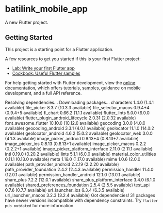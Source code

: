 # batilink_mobile_app

A new Flutter project.

## Getting Started

This project is a starting point for a Flutter application.

A few resources to get you started if this is your first Flutter project:

- [Lab: Write your first Flutter app](https://docs.flutter.dev/get-started/codelab)
- [Cookbook: Useful Flutter samples](https://docs.flutter.dev/cookbook)

For help getting started with Flutter development, view the
[online documentation](https://docs.flutter.dev/), which offers tutorials,
samples, guidance on mobile development, and a full API reference.

Resolving dependencies...
Downloading packages...
  characters 1.4.0 (1.4.1 available)
  file_picker 8.3.7 (10.3.3 available)
  file_selector_macos 0.9.4+4 (0.9.4+5 available)
  fl_chart 0.66.2 (1.1.1 available)
  flutter_lints 5.0.0 (6.0.0 available)
  flutter_plugin_android_lifecycle 2.0.31 (2.0.32 available)
  font_awesome_flutter 10.10.0 (10.12.0 available)
  geocoding 3.0.0 (4.0.0 available)
  geocoding_android 3.3.1 (4.0.1 available)
  geolocator 11.1.0 (14.0.2 available)
  geolocator_android 4.6.2 (5.0.2 available)
  geolocator_web 3.0.0 (4.1.3 available)
  image_picker_android 0.8.13+4 (0.8.13+7 available)
  image_picker_ios 0.8.13 (0.8.13+1 available)
  image_picker_macos 0.2.2 (0.2.2+1 available)
  image_picker_platform_interface 2.11.0 (2.11.1 available)
  intl 0.19.0 (0.20.2 available)
  lints 5.1.1 (6.0.0 available)
  material_color_utilities 0.11.1 (0.13.0 available)
  meta 1.16.0 (1.17.0 available)
  mime 1.0.6 (2.0.0 available)
  path_provider_android 2.2.19 (2.2.20 available)
  path_provider_foundation 2.4.2 (2.4.3 available)
  permission_handler 11.4.0 (12.0.1 available)
  permission_handler_android 12.1.0 (13.0.1 available)
  share_plus 7.2.2 (12.0.1 available)
  share_plus_platform_interface 3.4.0 (6.1.0 available)
  shared_preferences_foundation 2.5.4 (2.5.5 available)
  test_api 0.7.6 (0.7.7 available)
  url_launcher_ios 6.3.4 (6.3.5 available)
  url_launcher_macos 3.2.3 (3.2.4 available)
Got dependencies!
31 packages have newer versions incompatible with dependency constraints.
Try `flutter pub outdated` for more information.